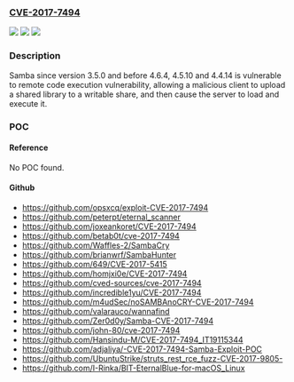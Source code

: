 ### [CVE-2017-7494](https://cve.mitre.org/cgi-bin/cvename.cgi?name=CVE-2017-7494)
![](https://img.shields.io/static/v1?label=Product&message=samba&color=blue)
![](https://img.shields.io/static/v1?label=Version&message=n%2Fa&color=blue)
![](https://img.shields.io/static/v1?label=Vulnerability&message=remote%20code%20execution&color=brighgreen)

### Description

Samba since version 3.5.0 and before 4.6.4, 4.5.10 and 4.4.14 is vulnerable to remote code execution vulnerability, allowing a malicious client to upload a shared library to a writable share, and then cause the server to load and execute it.

### POC

#### Reference
No POC found.

#### Github
- https://github.com/opsxcq/exploit-CVE-2017-7494
- https://github.com/peterpt/eternal_scanner
- https://github.com/joxeankoret/CVE-2017-7494
- https://github.com/betab0t/cve-2017-7494
- https://github.com/Waffles-2/SambaCry
- https://github.com/brianwrf/SambaHunter
- https://github.com/649/CVE-2017-5415
- https://github.com/homjxi0e/CVE-2017-7494
- https://github.com/cved-sources/cve-2017-7494
- https://github.com/incredible1yu/CVE-2017-7494
- https://github.com/m4udSec/noSAMBAnoCRY-CVE-2017-7494
- https://github.com/valarauco/wannafind
- https://github.com/Zer0d0y/Samba-CVE-2017-7494
- https://github.com/john-80/cve-2017-7494
- https://github.com/Hansindu-M/CVE-2017-7494_IT19115344
- https://github.com/adjaliya/-CVE-2017-7494-Samba-Exploit-POC
- https://github.com/UbuntuStrike/struts_rest_rce_fuzz-CVE-2017-9805-
- https://github.com/I-Rinka/BIT-EternalBlue-for-macOS_Linux

